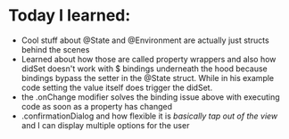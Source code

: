 # Today I learned:

- Cool stuff about @State and @Environment are actually just structs behind the scenes
- Learned about how those are called property wrappers and also how didSet doesn't work with $ bindings underneath the hood because bindings bypass the setter in the @State struct. While in his example code setting the value itself does trigger the didSet.
- the .onChange modifier solves the binding issue above with executing code as soon as a property has changed
- .confirmationDialog and how flexible it is *basically tap out of the view* and I can display multiple options for the user
